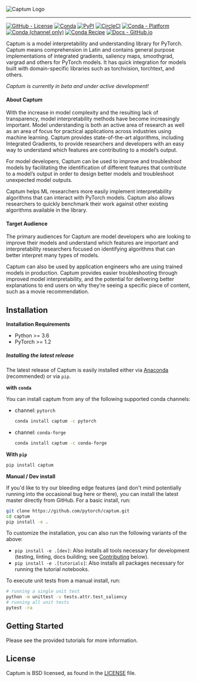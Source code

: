 ![Captum Logo](./website/static/img/captum_logo.png)

<hr/>

<!--- BADGES: START --->
[![GitHub - License](https://img.shields.io/github/license/pytorch/captum?logo=github&style=flat&color=green)][#github-license]
[![Conda](https://img.shields.io/conda/vn/pytorch/captum?logo=anaconda&style=flat&color=orange)](https://anaconda.org/pytorch/captum)
[![PyPI](https://img.shields.io/pypi/v/captum.svg)][#pypi-package]
[![CircleCI](https://circleci.com/gh/pytorch/captum.svg?style=shield)](https://circleci.com/gh/pytorch/captum)
[![Conda - Platform](https://img.shields.io/conda/pn/conda-forge/captum?logo=anaconda&style=flat)][#conda-forge-package]
[![Conda (channel only)](https://img.shields.io/conda/vn/conda-forge/captum?logo=anaconda&style=flat&color=orange)][#conda-forge-package]
[![Conda Recipe](https://img.shields.io/static/v1?logo=conda-forge&style=flat&color=green&label=recipe&message=captum)][#conda-forge-feedstock]
[![Docs - GitHub.io](https://img.shields.io/static/v1?logo=captum&style=flat&color=pink&label=docs&message=captum)][#docs-package]

[#github-license]: https://github.com/pytorch/captum/blob/master/LICENSE
[#pypi-package]: https://pypi.org/project/captum/
[#conda-forge-package]: https://anaconda.org/conda-forge/captum
[#conda-forge-feedstock]: https://github.com/conda-forge/captum-feedstock
[#docs-package]: https://captum.ai/
<!--- BADGES: END --->


Captum is a model interpretability and understanding library for PyTorch.
Captum means comprehension in Latin and contains general purpose implementations
of integrated gradients, saliency maps, smoothgrad, vargrad and others for
PyTorch models. It has quick integration for models built with domain-specific
libraries such as torchvision, torchtext, and others.

*Captum is currently in beta and under active development!*


#### About Captum

With the increase in model complexity and the resulting lack of transparency, model interpretability methods have become increasingly important. Model understanding is both an active area of research as well as an area of focus for practical applications across industries using machine learning. Captum provides state-of-the-art algorithms, including Integrated Gradients, to provide researchers and developers with an easy way to understand which features are contributing to a model’s output.

For model developers, Captum can be used to improve and troubleshoot models by facilitating the identification of different features that contribute to a model’s output in order to design better models and troubleshoot unexpected model outputs.

Captum helps ML researchers more easily implement interpretability algorithms that can interact with PyTorch models. Captum also allows researchers to quickly benchmark their work against other existing algorithms available in the library.


#### Target Audience

The primary audiences for Captum are model developers who are looking to improve their models and understand which features are important and interpretability researchers focused on identifying algorithms that can better interpret many types of models.

Captum can also be used by application engineers who are using trained models in production. Captum provides easier troubleshooting through improved model interpretability, and the potential for delivering better explanations to end users on why they’re seeing a specific piece of content, such as a movie recommendation.

## Installation

**Installation Requirements**
- Python >= 3.6
- PyTorch >= 1.2


##### Installing the latest release

The latest release of Captum is easily installed either via
[Anaconda](https://www.anaconda.com/distribution/#download-section) (recommended) or via `pip`.

**with `conda`**

You can install captum from any of the following supported conda channels:

- channel: `pytorch`

  ```sh
  conda install captum -c pytorch
  ```

- channel: `conda-forge`

  ```sh
  conda install captum -c conda-forge
  ```

**With `pip`**

```bash
pip install captum
```

**Manual / Dev install**

If you'd like to try our bleeding edge features (and don't mind potentially
running into the occasional bug here or there), you can install the latest
master directly from GitHub. For a basic install, run:
```bash
git clone https://github.com/pytorch/captum.git
cd captum
pip install -e .
```

To customize the installation, you can also run the following variants of the
above:
* `pip install -e .[dev]`: Also installs all tools necessary for development
  (testing, linting, docs building; see [Contributing](#contributing) below).
* `pip install -e .[tutorials]`: Also installs all packages necessary for running the tutorial notebooks.

To execute unit tests from a manual install, run:
```bash
# running a single unit test
python -m unittest -v tests.attr.test_saliency
# running all unit tests
pytest -ra
```

## Getting Started

Please see the provided tutorials for more information.

## License
Captum is BSD licensed, as found in the [LICENSE](LICENSE) file.
